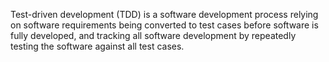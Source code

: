 Test-driven development (TDD) is a software development process relying on software requirements being converted to test cases before software is fully developed, and tracking all software development by repeatedly testing the software against all test cases.
